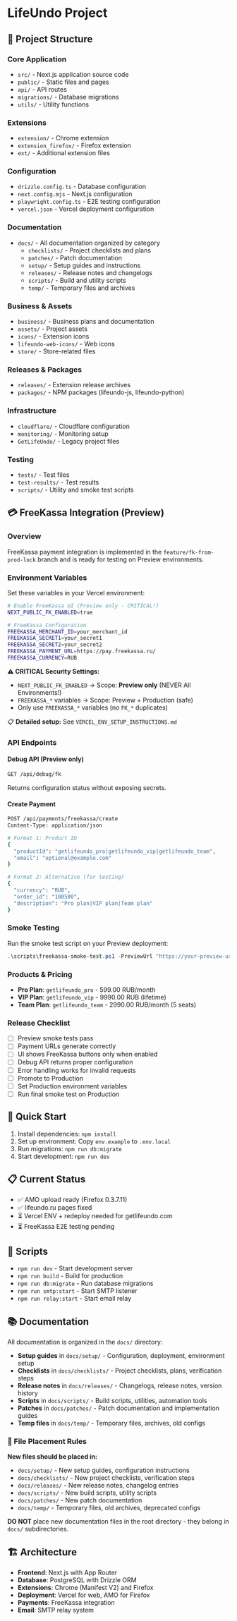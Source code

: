 # LifeUndo Project

## 📁 Project Structure

### Core Application
- `src/` - Next.js application source code
- `public/` - Static files and pages
- `api/` - API routes
- `migrations/` - Database migrations
- `utils/` - Utility functions

### Extensions
- `extension/` - Chrome extension
- `extension_firefox/` - Firefox extension
- `ext/` - Additional extension files

### Configuration
- `drizzle.config.ts` - Database configuration
- `next.config.mjs` - Next.js configuration
- `playwright.config.ts` - E2E testing configuration
- `vercel.json` - Vercel deployment configuration

### Documentation
- `docs/` - All documentation organized by category
  - `checklists/` - Project checklists and plans
  - `patches/` - Patch documentation
  - `setup/` - Setup guides and instructions
  - `releases/` - Release notes and changelogs
  - `scripts/` - Build and utility scripts
  - `temp/` - Temporary files and archives

### Business & Assets
- `business/` - Business plans and documentation
- `assets/` - Project assets
- `icons/` - Extension icons
- `lifeundo-web-icons/` - Web icons
- `store/` - Store-related files

### Releases & Packages
- `releases/` - Extension release archives
- `packages/` - NPM packages (lifeundo-js, lifeundo-python)

### Infrastructure
- `cloudflare/` - Cloudflare configuration
- `monitoring/` - Monitoring setup
- `GetLifeUndo/` - Legacy project files

### Testing
- `tests/` - Test files
- `test-results/` - Test results
- `scripts/` - Utility and smoke test scripts

## 💳 FreeKassa Integration (Preview)

### Overview
FreeKassa payment integration is implemented in the `feature/fk-from-prod-lock` branch and is ready for testing on Preview environments.

### Environment Variables
Set these variables in your Vercel environment:

```bash
# Enable FreeKassa UI (Preview only - CRITICAL!)
NEXT_PUBLIC_FK_ENABLED=true

# FreeKassa Configuration
FREEKASSA_MERCHANT_ID=your_merchant_id
FREEKASSA_SECRET1=your_secret1
FREEKASSA_SECRET2=your_secret2
FREEKASSA_PAYMENT_URL=https://pay.freekassa.ru/
FREEKASSA_CURRENCY=RUB
```

**⚠️ CRITICAL Security Settings:** 
- `NEXT_PUBLIC_FK_ENABLED` → Scope: **Preview only** (NEVER All Environments!)
- `FREEKASSA_*` variables → Scope: Preview + Production (safe)
- Only use `FREEKASSA_*` variables (no `FK_*` duplicates)

📋 **Detailed setup:** See `VERCEL_ENV_SETUP_INSTRUCTIONS.md`

### API Endpoints

#### Debug API (Preview only)
```bash
GET /api/debug/fk
```
Returns configuration status without exposing secrets.

#### Create Payment
```bash
POST /api/payments/freekassa/create
Content-Type: application/json

# Format 1: Product ID
{
  "productId": "getlifeundo_pro|getlifeundo_vip|getlifeundo_team",
  "email": "optional@example.com"
}

# Format 2: Alternative (for testing)
{
  "currency": "RUB",
  "order_id": "100500", 
  "description": "Pro plan|VIP plan|Team plan"
}
```

### Smoke Testing
Run the smoke test script on your Preview deployment:

```powershell
.\scripts\freekassa-smoke-test.ps1 -PreviewUrl "https://your-preview-url.vercel.app"
```

### Products & Pricing
- **Pro Plan**: `getlifeundo_pro` - 599.00 RUB/month
- **VIP Plan**: `getlifeundo_vip` - 9990.00 RUB (lifetime)
- **Team Plan**: `getlifeundo_team` - 2990.00 RUB/month (5 seats)

### Release Checklist
- [ ] Preview smoke tests pass
- [ ] Payment URLs generate correctly
- [ ] UI shows FreeKassa buttons only when enabled
- [ ] Debug API returns proper configuration
- [ ] Error handling works for invalid requests
- [ ] Promote to Production
- [ ] Set Production environment variables
- [ ] Run final smoke test on Production

## 🚀 Quick Start

1. Install dependencies: `npm install`
2. Set up environment: Copy `env.example` to `.env.local`
3. Run migrations: `npm run db:migrate`
4. Start development: `npm run dev`

## 📋 Current Status

- ✅ AMO upload ready (Firefox 0.3.7.11)
- ✅ lifeundo.ru pages fixed
- ⏳ Vercel ENV + redeploy needed for getlifeundo.com
- ⏳ FreeKassa E2E testing pending

## 🔧 Scripts

- `npm run dev` - Start development server
- `npm run build` - Build for production
- `npm run db:migrate` - Run database migrations
- `npm run smtp:start` - Start SMTP listener
- `npm run relay:start` - Start email relay

## 📚 Documentation

All documentation is organized in the `docs/` directory:
- **Setup guides** in `docs/setup/` - Configuration, deployment, environment setup
- **Checklists** in `docs/checklists/` - Project checklists, plans, verification steps
- **Release notes** in `docs/releases/` - Changelogs, release notes, version history
- **Scripts** in `docs/scripts/` - Build scripts, utilities, automation tools
- **Patches** in `docs/patches/` - Patch documentation and implementation guides
- **Temp files** in `docs/temp/` - Temporary files, archives, old configs

### 📁 File Placement Rules

**New files should be placed in:**
- `docs/setup/` - New setup guides, configuration instructions
- `docs/checklists/` - New project checklists, verification steps
- `docs/releases/` - New release notes, changelog entries
- `docs/scripts/` - New build scripts, utility scripts
- `docs/patches/` - New patch documentation
- `docs/temp/` - Temporary files, old archives, deprecated configs

**DO NOT** place new documentation files in the root directory - they belong in `docs/` subdirectories.

## 🏗️ Architecture

- **Frontend**: Next.js with App Router
- **Database**: PostgreSQL with Drizzle ORM
- **Extensions**: Chrome (Manifest V2) and Firefox
- **Deployment**: Vercel for web, AMO for Firefox
- **Payments**: FreeKassa integration
- **Email**: SMTP relay system
